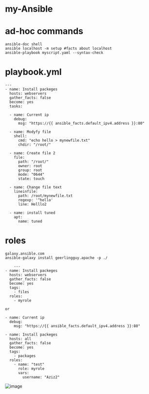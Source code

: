# my-Ansible
# ad-hoc commands
```
ansible-doc shell
ansible localhost -m setup #facts about localhost
ansible-playbook myscript.yaml --syntax-check
```
# playbook.yml
```
---
- name: Install packeges
  hosts: webservers
  gather_facts: false
  become: yes
  tasks:

  - name: Current ip
    debug:
      msg: "https://{{ ansible_facts.default_ipv4.address }}:80"
  
  - name: Modyfy file
    shell:
      cmd: "echo hello > mynewfile.txt"
      chdir: "/root/"

  - name: Create file 2
    file:
      path: "/root/"
      owner: root
      group: root
      mode: "0644"
      state: touch

  - name: Change file text
    lineinfile:
      path: /root/mynewfile.txt
      regexp: '^hello'
      line: Helllo2

  - name: install tuned
    apt:
      name: tuned
```
# roles
    galaxy.ansible.com
    ansible-galaxy install geerlingguy.apache -p ./
```
    ---
- name: Install packeges
  hosts: webservers
  gather_facts: false
  become: yes
  tags: 
    - files
  roles:
    - myrole

or

- name: Current ip
  debug:
    msg: "https://{{ ansible_facts.default_ipv4.address }}:80"

- name: Install packeges
  hosts: all
  gather_facts: false
  become: yes
  tags: 
    - packages
  roles:
    - name: "test"
      role: myrole
      vars:
        username: "Aziz2"
```
![image](https://user-images.githubusercontent.com/118117183/222061281-9f5a913d-40bb-4849-95a9-fcbab163adaa.png)
